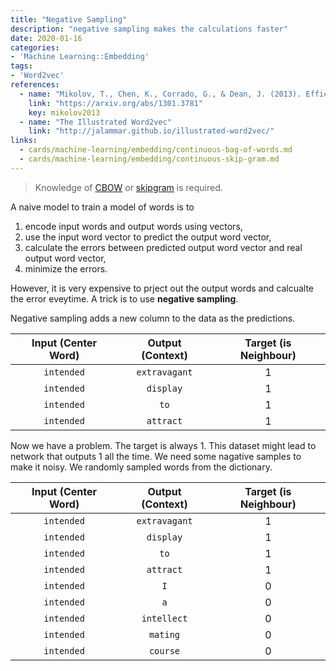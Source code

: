 ```yaml
---
title: "Negative Sampling"
description: "negative sampling makes the calculations faster"
date: 2020-01-16
categories:
- 'Machine Learning::Embedding'
tags:
- 'Word2vec'
references:
  - name: "Mikolov, T., Chen, K., Corrado, G., & Dean, J. (2013). Efficient estimation of word representations in vector space. arXiv:1301.3781"
    link: "https://arxiv.org/abs/1301.3781"
    key: mikolov2013
  - name: "The Illustrated Word2vec"
    link: "http://jalammar.github.io/illustrated-word2vec/"
links:
  - cards/machine-learning/embedding/continuous-bag-of-words.md
  - cards/machine-learning/embedding/continuous-skip-gram.md
---
```


> Knowledge of [CBOW](/cards/machine-learning/embedding/continuous-bag-of-words/) or [skipgram](/cards/machine-learning/embedding/continuous-skip-gram/) is required.

A naive model to train a model of words is to

1. encode input words and output words using vectors,
2. use the input word vector to predict the output word vector,
3. calculate the errors between predicted output word vector and real output word vector,
4. minimize the errors.

However, it is very expensive to prject out the output words and calcualte the error eveytime. A trick is to use **negative sampling**.

Negative sampling adds a new column to the data as the predictions.

| Input (Center Word) | Output (Context) | Target (is Neighbour) |
|:----:|:-----:|:----:|
| `intended` | `extravagant` | 1 |
| `intended` | `display` | 1 |
| `intended` | `to` | 1 |
| `intended` | `attract` | 1 |

Now we have a problem. The target is always 1. This dataset might lead to network that outputs 1 all the time. We need some nagative samples to make it noisy. We randomly sampled words from the dictionary.

| Input (Center Word) | Output (Context) | Target (is Neighbour) |
|:----:|:-----:|:----:|
| `intended` | `extravagant` | 1 |
| `intended` | `display` | 1 |
| `intended` | `to` | 1 |
| `intended` | `attract` | 1 |
| `intended` | `I` | 0 |
| `intended` | `a` | 0 |
| `intended` | `intellect` | 0 |
| `intended` | `mating` | 0 |
| `intended` | `course` | 0 |


